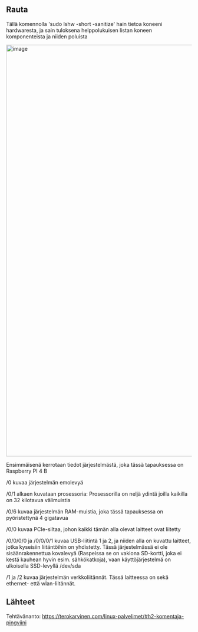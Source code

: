 ## Rauta

Tällä komennolla 'sudo lshw -short -sanitize' hain tietoa koneeni hardwaresta, ja sain tuloksena helppolukuisen listan koneen komponenteista ja niiden poluista

<img width="1116" alt="image" src="https://github.com/user-attachments/assets/ba92aeed-2094-4a5a-bb71-2deec69609c6">

Ensimmäisenä kerrotaan tiedot järjestelmästä, joka tässä tapauksessa on Raspberry PI 4 B

/0 kuvaa järjestelmän emolevyä

/0/1 alkaen kuvataan prosessoria: Prosessorilla on neljä ydintä joilla kaikilla on 32 kilotavua välimuistia

/0/6 kuvaa järjestelmän RAM-muistia, joka tässä tapauksessa on pyöristettynä 4 gigatavua

/0/0 kuvaa PCIe-siltaa, johon kaikki tämän alla olevat laitteet ovat liitetty

/0/0/0/0 ja /0/0/0/1 kuvaa USB-liitintä 1 ja 2, ja niiden alla on kuvattu laitteet, jotka kyseisiin liitäntöihin on yhdistetty. Tässä järjestelmässä ei ole sisäänrakennettua kovalevyä (Raspeissa se on vakiona SD-kortti, joka ei kestä kauhean hyvin esim. sähkökatkoja), vaan käyttöjärjestelmä on ulkoisella SSD-levyllä /dev/sda

/1 ja /2 kuvaa järjestelmän verkkoliitännät. Tässä laitteessa on sekä ethernet- että wlan-liitännät.

## Lähteet

Tehtävänanto: https://terokarvinen.com/linux-palvelimet/#h2-komentaja-pingviini



